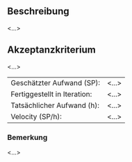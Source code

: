 ## Beschreibung 
<...>

## Akzeptanzkriterium
<...>

|                             |       |
| --------------------------- | ------|
|Geschätzter Aufwand (SP):    | <...> |
|Fertiggestellt in Iteration: | <...> |
|Tatsächlicher Aufwand (h):   | <...> |
|Velocity (SP/h):             | <...> |

### Bemerkung
<...>